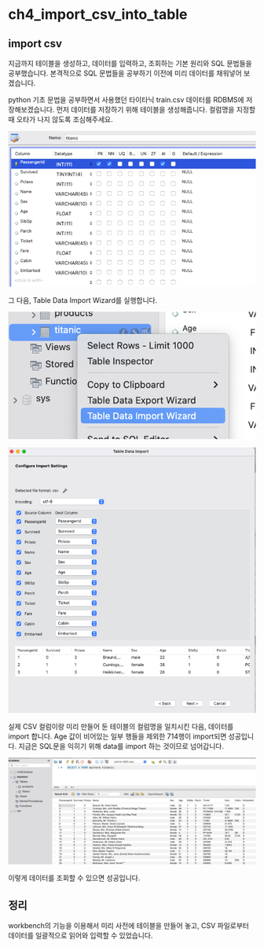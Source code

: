 # ch4_import_csv_into_table

## import csv

지금까지 테이블을 생성하고, 데이터를 입력하고, 조회하는 기본 원리와 SQL 문법들을 공부했습니다. 본격적으로 SQL 문법들을 공부하기 이전에 미리 데이터를 채워넣어 보겠습니다.

python 기초 문법을 공부하면서 사용했던 타이타닉 train.csv 데이터를 RDBMS에 저장해보겠습니다. 먼저 데이터를 저장하기 위해 테이블을 생성해줍니다. 컬럼명을 지정할 때 오타가 나지 않도록 조심해주세요.

![Untitled](ch4_import_csv_into_table/Untitled.png)

그 다음, Table Data Import Wizard를 실행합니다.

![Untitled](ch4_import_csv_into_table/Untitled%201.png)

![Untitled](ch4_import_csv_into_table/Untitled%202.png)

실제 CSV 컬럼이랑 미리 만들어 둔 테이블의 컬럼명을 일치시킨 다음, 데이터를 import 합니다. Age 값이 비어있는 일부 행들을 제외한 714행이 import되면 성공입니다. 지금은 SQL문을 익히기 위해 data를 import 하는 것이므로 넘어갑니다.

![Untitled](ch4_import_csv_into_table/Untitled%203.png)

이렇게 데이터를 조회할 수 있으면 성공입니다.

## 정리

workbench의 기능을 이용해서 미리 사전에 테이블을 만들어 놓고, CSV 파일로부터 데이터를 일괄적으로 읽어와 입력할 수 있었습니다.